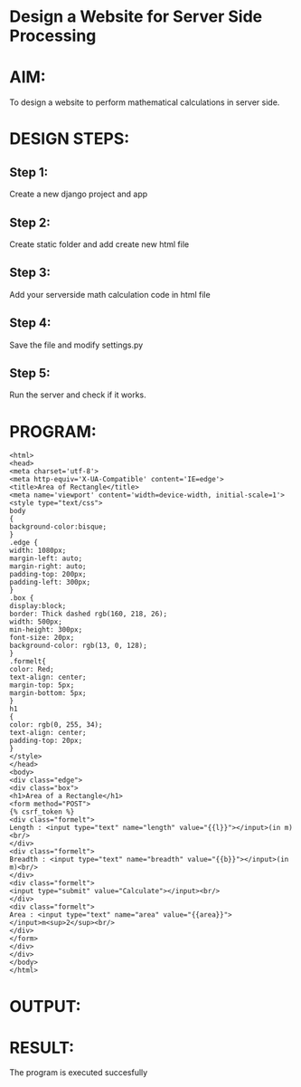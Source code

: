 # Design a Website for Server Side Processing

# AIM:

To design a website to perform mathematical calculations in server side.

# DESIGN STEPS:

## Step 1:
Create a new django project and app

## Step 2:
Create static folder and add create new html file

## Step 3:
Add your serverside math calculation code in html file

## Step 4:
Save the file and modify settings.py

## Step 5:
Run the server and check if it works.


# PROGRAM:
```
<html>
<head>
<meta charset='utf-8'>
<meta http-equiv='X-UA-Compatible' content='IE=edge'>
<title>Area of Rectangle</title>
<meta name='viewport' content='width=device-width, initial-scale=1'>
<style type="text/css">
body 
{
background-color:bisque;
}
.edge {
width: 1080px;
margin-left: auto;
margin-right: auto;
padding-top: 200px;
padding-left: 300px;
}
.box {
display:block;
border: Thick dashed rgb(160, 218, 26);
width: 500px;
min-height: 300px;
font-size: 20px;
background-color: rgb(13, 0, 128);
}
.formelt{
color: Red;
text-align: center;
margin-top: 5px;
margin-bottom: 5px;
}
h1
{
color: rgb(0, 255, 34);
text-align: center;
padding-top: 20px;
}
</style>
</head>
<body>
<div class="edge">
<div class="box">
<h1>Area of a Rectangle</h1>
<form method="POST">
{% csrf_token %}
<div class="formelt">
Length : <input type="text" name="length" value="{{l}}"></input>(in m)<br/>
</div>
<div class="formelt">
Breadth : <input type="text" name="breadth" value="{{b}}"></input>(in m)<br/>
</div>
<div class="formelt">
<input type="submit" value="Calculate"></input><br/>
</div>
<div class="formelt">
Area : <input type="text" name="area" value="{{area}}"></input>m<sup>2</sup><br/>
</div>
</form>
</div>
</div>
</body>
</html>
```

# OUTPUT:

# RESULT:

The program is executed succesfully
